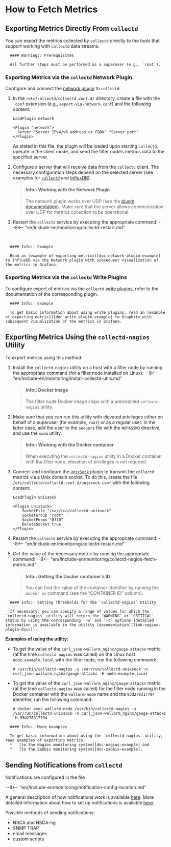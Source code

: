 [link-network-plugin]:              https://collectd.org/wiki/index.php/Plugin:Network
[link-network-plugin-docs]:         https://collectd.org/documentation/manpages/collectd.conf.5.shtml#plugin_network
[link-collectd-networking]:         https://collectd.org/wiki/index.php/Networking_introduction
[link-influx-collectd-support]:     https://docs.influxdata.com/influxdb/v1.7/supported_protocols/collectd/
[link-plugin-table]:                https://collectd.org/wiki/index.php/Table_of_Plugins
[link-nagios-plugin-docs]:          https://collectd.org/documentation/manpages/collectd-nagios.1.shtml
[link-notif-common]:                https://collectd.org/wiki/index.php/Notifications_and_thresholds
[link-notif-details]:               https://collectd.org/documentation/manpages/collectd-threshold.5.shtml
[link-influxdb-collectd]:           https://docs.influxdata.com/influxdb/v1.7/supported_protocols/collectd/
[link-unixsock]:                    https://collectd.org/wiki/index.php/Plugin:UnixSock

[doc-network-plugin-example]:       network-plugin-influxdb.md
[doc-write-plugin-example]:         write-plugin-graphite.md
[doc-zabbix-example]:               collectd-zabbix.md
[doc-nagios-example]:               collectd-nagios.md

#   How to Fetch Metrics

##  Exporting Metrics Directly From `collectd`

You can export the metrics collected by `collectd` directly to the tools that support working with `collectd` data streams.

<!-- -->
      #### Warning:: Prerequisites
      
      All further steps must be performed as a superuser (e.g., `root`).
<!-- -->

### Exporting Metrics via the `collectd` Network Plugin

Configure and connect the [network plugin][link-network-plugin] to `collectd`:
1.  In the `/etc/collectd/collectd.conf.d/` directory, create a file with the `.conf` extension (e.g., `export-via-network.conf`) and the following content:

    ```
    LoadPlugin network
    
    <Plugin "network">
      Server "Server IPv4/v6 address or FQDN" "Server port"
    </Plugin>
    ```

    As stated in this file, the plugin will be loaded upon starting `collectd`, operate in the client mode, and send the filter node’s metrics data to the specified server.
    
2.  Configure a server that will receive data from the `collectd` client. The necessary configuration steps depend on the selected server (see examples for [`collectd`][link-collectd-networking] and [InfluxDB][link-influxdb-collectd]).
    
    <!-- -->
    >   #### Info:: Working with the Network Plugin
    >   
    >   The network plugin works over UDP (see the [plugin documentation][link-network-plugin-docs]). Make sure that the server allows communication over UDP for metrics collection to be operational.
    <!-- -->     
    
3.  Restart the `collectd` service by executing the appropriate command:
--8<-- "en/include-en/monitoring/collectd-restart.md"
<br>

<!-- -->
      #### Info:: Example
      
      Read an [example of exporting metrics][doc-network-plugin-example] to InfluxDB via the Network plugin with subsequent visualization of the metrics in Grafana.
<!-- -->

### Exporting Metrics via the `collectd` Write Plugins

To configure export of metrics via the `collectd` [write plugins][link-plugin-table], refer to the documentation of the corresponding plugin.

<!-- -->
      #### Info:: Example
         
      To get basic information about using write plugins, read an [example of exporting metrics][doc-write-plugin-example] to Graphite with subsequent visualization of the metrics in Grafana.
<!-- -->

##  Exporting Metrics Using the `collectd-nagios` Utility

To export metrics using this method:
1.  Install the `collectd-nagios` utility on a host with a filter node by running the appropriate command (for a filter node installed on Linux):
--8<-- "en/include-en/monitoring/install-collectd-utils.md"
    
    <!-- -->
    >   #### Info:: Docker image
    >  
    >   The filter node Docker image ships with a preinstalled `collectd-nagios` utility.
    <!-- -->
    
2.  Make sure that you can run this utility with elevated privileges either on behalf of a superuser (for example, `root`) or as a regular user. In the latter case, add the user to the `sudoers` file with the `NOPASSWD` directive, and use the `sudo` utility.
    
    <!-- -->
    >   #### Info:: Working with the Docker container
    >  
    >   When executing the `collectd-nagios` utility in a Docker container with the filter node, elevation of privileges is not required.
    <!-- -->
    
3.  Connect and configure the [`UnixSock`][link-unixsock] plugin to transmit the `collectd` metrics via a Unix domain socket. To do this, create the file `/etc/collectd/collectd.conf.d/unixsock.conf` with the following content:

    ```
    LoadPlugin unixsock

    <Plugin unixsock>
        SocketFile "/var/run/collectd-unixsock"
        SocketGroup "root"
        SocketPerms "0770"
        DeleteSocket true
    </Plugin>
    ```

4.  Restart the `collectd` service by executing the appropriate command:
--8<-- "en/include-en/monitoring/collectd-restart.md"

<!-- -->

5.  Get the value of the necessary metric by running the appropriate command:
--8<-- "en//include-en/monitoring/collectd-nagios-fetch-metric.md"
   
    <!-- -->
    >   #### Info:: Getting the Docker container’s ID
    >  
    >   You can find the value of the container identifier by running the `docker ps` command (see the “CONTAINER ID” column).
   
<!-- -->
      #### Info:: Setting Thresholds for the `collectd-nagios` Utility
      
      If necessary, you can specify a range of values for which the `collectd-nagios` utility will return the `WARNING` or `CRITICAL` status by using the corresponding `-w` and `-c` options (detailed information is available in the utility [documentation][link-nagios-plugin-docs]).
<!-- -->   

**Examples of using the utility:**
*   To get the value of the `curl_json-wallarm_nginx/gauge-attacks` metric (at the time `collectd-nagios` was called) on the Linux host `node.example.local` with the filter node, run the following command:
  
    ```term
    # /usr/bin/collectd-nagios -s /var/run/collectd-unixsock -n curl_json-wallarm_nginx/gauge-attacks -H node.example.local
    ```
       
*   To get the value of the `curl_json-wallarm_nginx/gauge-attacks` metric (at the time `collectd-nagios` was called) for the filter node running in the Docker container with the `wallarm-node` name and the `95d278317794` identifier, run the following command:
  
    ```term
    # docker exec wallarm-node /usr/bin/collectd-nagios -s /var/run/collectd-unixsock -n curl_json-wallarm_nginx/gauge-attacks -H 95d278317794
    ```

<!-- -->
      #### Info:: More examples
      
      To get basic information about using the `collectd-nagios` utility, read examples of exporting metrics
      *   [to the Nagios monitoring system][doc-nagios-example] and
      *   [to the Zabbix monitoring system][doc-zabbix-example].
<!-- -->

##  Sending Notifications from `collectd`

Notifications are configured in the file

--8<-- "en//include-en/monitoring/notification-config-location.md"

A general description of how notifications work is available [here][link-notif-common].
More detailed information about how to set up notifications is available [here][link-notif-details].

Possible methods of sending notifications:
*   NSCA and NSCA-ng
*   SNMP TRAP
*   email messages
*   custom scripts
